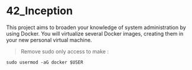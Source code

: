 # 42_Inception

This project aims to broaden your knowledge of system administration by using Docker.
You will virtualize several Docker images, creating them in your new personal virtual
machine.


> Remove sudo only access to make  :
```
sudo usermod -aG docker $USER
```
